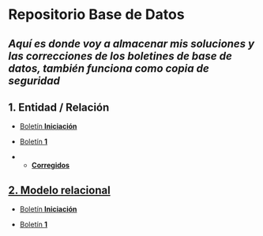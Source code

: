 # Repositorio Base de Datos

## _Aquí es donde voy a almacenar mis soluciones y las correcciones de los boletines de base de datos, también funciona como copia de seguridad_

## 1. Entidad / Relación

- [Boletín **Iniciación**](https://github.com/sbFranj/BBDD/tree/main/Boletines/Boletin%20Iniciacion)

- [Boletín **1**](https://github.com/sbFranj/BBDD/tree/main/Boletines/Boletin%201)

- - [**Corregidos**](https://github.com/sbFranj/BBDD/tree/main/Boletines/Boletin%201/Corregidos)


## [2. Modelo relacional](https://github.com/sbFranj/BBDD/tree/main/Boletines/Modelo%20relacional)


- [Boletín **Iniciación**](https://github.com/sbFranj/BBDD/blob/main/Boletines/Modelo%20relacional/Boletin%20iniciacion.pdf)

- [Boletín **1**](https://github.com/sbFranj/BBDD/blob/main/Boletines/Modelo%20relacional/Boletin%201.pdf)
